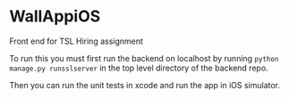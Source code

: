# WallAppiOS

Front end for TSL Hiring assignment

To run this you must first run the backend on localhost by running `python manage.py runsslserver` in the top level directory
of the backend repo.

Then you can run the unit tests in xcode and run the app in iOS simulator.
